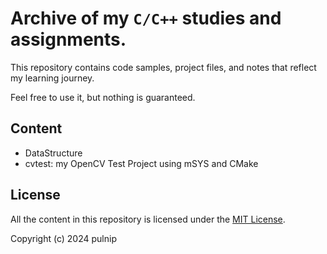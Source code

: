 # Archive of my `C/C++` studies and assignments.

This repository contains code samples, project files, and notes that reflect my learning journey.

Feel free to use it, but nothing is guaranteed.


## Content

- DataStructure
- cvtest: my OpenCV Test Project using mSYS and CMake


## License

All the content in this repository is licensed under the [MIT License](LICENSE.txt).

Copyright (c) 2024 pulnip
